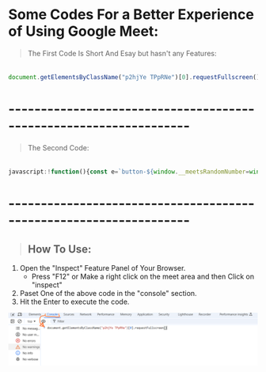 # Some Codes For a Better Experience of Using Google Meet:

> The First Code Is Short And Esay but hasn't any Features:
```javascript

document.getElementsByClassName("p2hjYe TPpRNe")[0].requestFullscreen()

```

# ------------------------------------------------------------------

> The Second Code:
```javascript

javascript:!function(){const e=`button-${window.__meetsRandomNumber=window.__meetsRandomNumber||Math.floor(1e6*Math.random())}`;[...document.getElementsByClassName(e)].forEach((e=>e.remove())),[...document.getElementsByTagName("video")].forEach((function(n){const t=document.createElement("button");t.setAttribute("tabindex",1),t.setAttribute("class",e),t.setAttribute("style","\n      z-index: 999999999;\n      background: white;\n      width: 28px;\n      height: 28px;\n      position: absolute;\n      right: 50px;\n      display: block;\n      border-radius: 14px;\n      margin: 8px;\n      background-image: url('data:image/svg+xml;base64,PD94bWwgdmVyc2lvbj0iMS4wIiBlbmNvZGluZz0iVVRGLTgiPz4NCjxzdmcgeG1sbnM9Imh0dHA6Ly93d3cudzMub3JnLzIwMDAvc3ZnIiB3aWR0aD0iMjAiIGhlaWdodD0iMjAiIHZpZXdCb3g9IjAgMCAyMCAyMCI+DQogIDx0aXRsZT4NCiAgICBmdWxsc2NyZWVuDQogIDwvdGl0bGU+DQogIDxwYXRoIGZpbGwtcnVsZT0iZXZlbm9kZCIgZD0iTTEgMXY2aDJWM2g0VjFIMXptMiAxMkgxdjZoNnYtMkgzdi00em0xNCA0aC00djJoNnYtNmgtMnY0em0wLTE2aC00djJoNHY0aDJWMWgtMnoiLz4NCjwvc3ZnPg0K');\n      background-repeat: no-repeat;\n      background-position: center;\n      filter: invert(1);\n    "),t.addEventListener("focus",(()=>{t.style.outline="5px solid #c00"})),t.addEventListener("blur",(()=>{t.style.outline=""})),"none"!==n.style.display&&(n.parentElement.parentElement.appendChild(t),t.addEventListener("click",(e=>{n.requestFullscreen(),n.addEventListener("fullscreenchange",(function e(){document.fullscreenElement||(n.removeEventListener("fullscreenchange",e),t.focus())}))})))}))}();

```

# ------------------------------------------------------------------

>## How To Use:
1. Open the "Inspect" Feature Panel of Your Browser.
   * Press "F12" or Make a right click on the meet area and then Click on "inspect"
2. Paset One of the above code in the "console" section.
3. Hit the Enter to execute the code.

![Image1](1.png "Hand Tracker Project")
   
